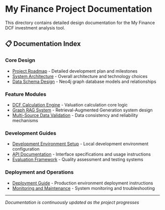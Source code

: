 # My Finance Project Documentation

This directory contains detailed design documentation for the My Finance DCF investment analysis tool.

## 📋 Documentation Index

### Core Design
- [Project Roadmap](PROJECT_ROADMAP.md) - Detailed development plan and milestones
- [System Architecture](architecture.md) - Overall architecture and technology choices
- [Data Schema Design](data-schema.md) - Neo4j graph database models and relationships

### Feature Modules
- [DCF Calculation Engine](dcf-engine.md) - Valuation calculation core logic
- [Graph RAG System](graph-rag.md) - Retrieval-Augmented Generation system design
- [Multi-Source Data Validation](data-validation.md) - Data consistency and reliability mechanisms

### Development Guides
- [Development Environment Setup](development-setup.md) - Local development environment configuration
- [API Documentation](api-docs.md) - Interface specifications and usage instructions
- [Evaluation Framework](evaluation.md) - Quality assessment and testing systems

### Deployment and Operations
- [Deployment Guide](deployment.md) - Production environment deployment instructions
- [Monitoring and Maintenance](monitoring.md) - System monitoring and troubleshooting

---

*Documentation is continuously updated as the project progresses*